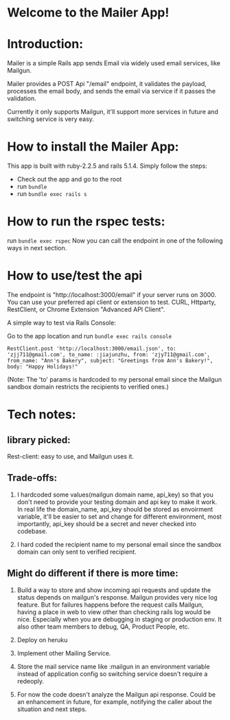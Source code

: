 # **Welcome to the Mailer App!**

# Introduction:

Mailer is a simple Rails app sends Email via widely used email services, like Mailgun.

Mailer provides a POST Api "/email" endpoint, it validates the payload, processes the email body, and sends the email via service if it passes the validation.

Currently it only supports Mailgun, it'll support more services in future and switching service is very easy.


# How to install the Mailer App:

This app is built with ruby-2.2.5 and rails 5.1.4. Simply follow the steps:
- Check out the app and go to the root
- run `bundle`
- run `bundle exec rails s`

# How to run the rspec tests:

run `bundle exec rspec`
Now you can call the endpoint in one of the following ways in next section.

# How to use/test the api

The endpoint is "http://localhost:3000/email" if your server runs on 3000. You can use your preferred api client or extension to test. CURL, Httparty, RestClient, or Chrome Extension "Advanced API Client".

A simple way to test via Rails Console:

Go to the app location and run `bundle exec rails console` 

```RestClient.post 'http://localhost:3000/email.json', to: 'zjj711@gmail.com', to_name: :jiajunzhu, from: 'zjy711@gmail.com', from_name: "Ann's Bakery", subject: "Greetings from Ann's Bakery!", body: "Happy Holidays!"```

(Note: The 'to' params is hardcoded to my personal email since the Mailgun sandbox domain restricts the recipients to verified ones.)

# Tech notes:

## library picked:
Rest-client: easy to use, and Mailgun uses it.

## Trade-offs:

1. I hardcoded some values(mailgun domain name, api_key) so that you don't need to provide your testing domain and api key to make it work. In real life the domain_name, api_key should be stored as envoirment variable, it'll be easier to set and change for different environment, most importantly, api_key should be a secret and never checked into codebase. 

2. I hard coded the recipient name to my personal email since the sandbox domain can only sent to verified recipient. 

## Might do different if there is more time:

1. Build a way to store and show incoming api requests and update the status depends on mailgun's response. Mailgun provides very nice log feature. But for failures happens before the request calls Mailgun, having a place in web to view other than checking rails log would be nice. Especially when you are debugging in staging or production env. It also other team members to debug, QA, Product People, etc.

2. Deploy on heruku

3. Implement other Mailing Service.

4. Store the mail service name like :mailgun in an environment variable instead of application config so switching service doesn't require a redeoply.

5. For now the code doesn't analyze the Mailgun api response. Could be an enhancement in future, for example, notifying the caller about the situation and next steps.
